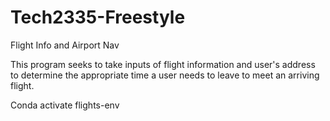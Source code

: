 # Tech2335-Freestyle
Flight Info and Airport Nav

This program seeks to take inputs of flight information and user's address to determine the appropriate time a user needs to leave to meet an arriving flight.



Conda activate flights-env